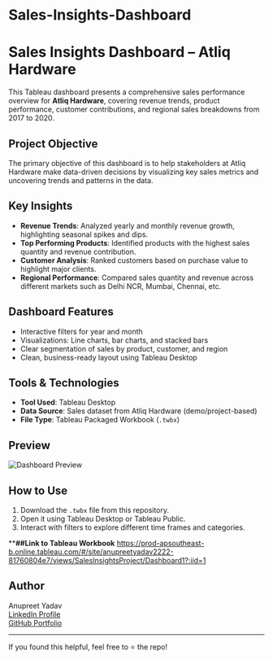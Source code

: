 # Sales-Insights-Dashboard


# Sales Insights Dashboard – Atliq Hardware

This Tableau dashboard presents a comprehensive sales performance overview for **Atliq Hardware**, covering revenue trends, product performance, customer contributions, and regional sales breakdowns from 2017 to 2020.

## Project Objective

The primary objective of this dashboard is to help stakeholders at Atliq Hardware make data-driven decisions by visualizing key sales metrics and uncovering trends and patterns in the data.

## Key Insights

- **Revenue Trends**: Analyzed yearly and monthly revenue growth, highlighting seasonal spikes and dips.
- **Top Performing Products**: Identified products with the highest sales quantity and revenue contribution.
- **Customer Analysis**: Ranked customers based on purchase value to highlight major clients.
- **Regional Performance**: Compared sales quantity and revenue across different markets such as Delhi NCR, Mumbai, Chennai, etc.

## Dashboard Features

- Interactive filters for year and month
- Visualizations: Line charts, bar charts, and stacked bars
- Clear segmentation of sales by product, customer, and region
- Clean, business-ready layout using Tableau Desktop

## Tools & Technologies

- **Tool Used**: Tableau Desktop
- **Data Source**: Sales dataset from Atliq Hardware (demo/project-based)
- **File Type**: Tableau Packaged Workbook (`.twbx`)

## Preview

![Dashboard Preview](dashboard_preview.png)

## How to Use

1. Download the `.twbx` file from this repository.
2. Open it using Tableau Desktop or Tableau Public.
3. Interact with filters to explore different time frames and categories.

****##Link to Tableau Workbook**
https://prod-apsoutheast-b.online.tableau.com/#/site/anupreetyadav2222-81760804e7/views/SalesInsightsProject/Dashboard1?:iid=1

## Author

Anupreet Yadav  
[LinkedIn Profile](https://www.linkedin.com/in/anupreet-yadav)  
[GitHub Portfolio](https://github.com/anupreet-yadav)

---

If you found this helpful, feel free to ⭐️ the repo!
